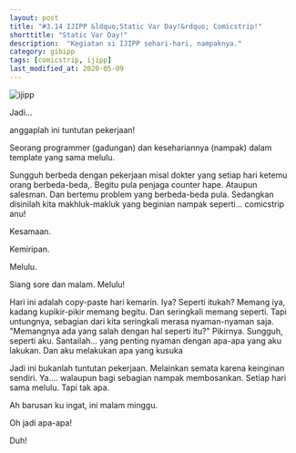 ```yaml
---
layout: post
title: "#3.14 IJIPP &ldquo;Static Var Day!&rdquo; Comicstrip!"
shorttitle: "Static Var Day!"
description:  "Kegiatan si IJIPP sehari-hari, nampaknya."
category: gibipp
tags: [comicstrip, ijipp]
last_modified_at: 2020-05-09
---
```


![ijipp](https://gizipp.com/wp-content/uploads/3.14-ijipp-comicstrip-for-geeks-static-var-day-by-gizipp.png)

Jadi...

anggaplah ini tuntutan pekerjaan!

Seorang programmer (gadungan) dan kesehariannya (nampak) dalam template yang sama melulu.

Sungguh berbeda dengan pekerjaan misal dokter yang setiap hari ketemu orang berbeda-beda,. Begitu pula penjaga counter hape. Ataupun salesman. Dan bertemu problem yang berbeda-beda pula. Sedangkan disinilah kita makhluk-makluk yang beginian nampak seperti... comicstrip anu!

Kesamaan.

Kemiripan.

Melulu.

Siang sore dan malam. Melulu!

Hari ini adalah copy-paste hari kemarin. Iya? Seperti itukah? Memang iya, kadang kupikir-pikir memang begitu. Dan seringkali memang seperti. Tapi untungnya, sebagian dari kita seringkali merasa nyaman-nyaman saja. "Memangnya ada yang salah dengan hal seperti itu?" Pikirnya. Sungguh, seperti aku. Santailah... yang penting nyaman dengan apa-apa yang aku lakukan. Dan aku melakukan apa yang kusuka

Jadi ini bukanlah tuntutan pekerjaan. Melainkan semata karena keinginan sendiri. Ya.... walaupun bagi sebagian nampak membosankan. Setiap hari sama melulu. Tapi tak apa.

Ah barusan ku ingat, ini malam minggu.

Oh jadi apa-apa!

Duh!
